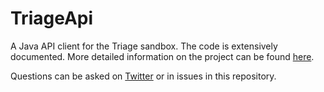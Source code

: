 # TriageApi
A Java API client for the Triage sandbox. The code is extensively documented. More detailed information on the project can be found [here](https://maxkersten.nl/projects/api-client-libraries/hatching-triage-java-api-client/).

Questions can be asked on [Twitter](https://twitter.com/Libranalysis) or in issues in this repository.

